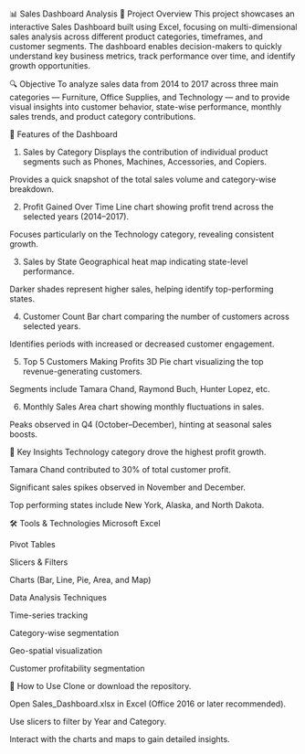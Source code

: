 📊 Sales Dashboard Analysis
📁 Project Overview
This project showcases an interactive Sales Dashboard built using Excel, focusing on multi-dimensional sales analysis across different product categories, timeframes, and customer segments. The dashboard enables decision-makers to quickly understand key business metrics, track performance over time, and identify growth opportunities.

🔍 Objective
To analyze sales data from 2014 to 2017 across three main categories — Furniture, Office Supplies, and Technology — and to provide visual insights into customer behavior, state-wise performance, monthly sales trends, and product category contributions.

🧩 Features of the Dashboard
1. Sales by Category
Displays the contribution of individual product segments such as Phones, Machines, Accessories, and Copiers.

Provides a quick snapshot of the total sales volume and category-wise breakdown.

2. Profit Gained Over Time
Line chart showing profit trend across the selected years (2014–2017).

Focuses particularly on the Technology category, revealing consistent growth.

3. Sales by State
Geographical heat map indicating state-level performance.

Darker shades represent higher sales, helping identify top-performing states.

4. Customer Count
Bar chart comparing the number of customers across selected years.

Identifies periods with increased or decreased customer engagement.

5. Top 5 Customers Making Profits
3D Pie chart visualizing the top revenue-generating customers.

Segments include Tamara Chand, Raymond Buch, Hunter Lopez, etc.

6. Monthly Sales
Area chart showing monthly fluctuations in sales.

Peaks observed in Q4 (October–December), hinting at seasonal sales boosts.

📌 Key Insights
Technology category drove the highest profit growth.

Tamara Chand contributed to 30% of total customer profit.

Significant sales spikes observed in November and December.

Top performing states include New York, Alaska, and North Dakota.

🛠️ Tools & Technologies
Microsoft Excel

Pivot Tables

Slicers & Filters

Charts (Bar, Line, Pie, Area, and Map)

Data Analysis Techniques

Time-series tracking

Category-wise segmentation

Geo-spatial visualization

Customer profitability segmentation

🚀 How to Use
Clone or download the repository.

Open Sales_Dashboard.xlsx in Excel (Office 2016 or later recommended).

Use slicers to filter by Year and Category.

Interact with the charts and maps to gain detailed insights.

